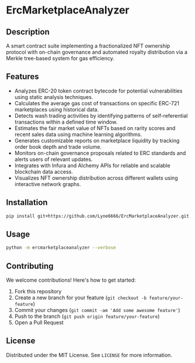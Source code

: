 # ErcMarketplaceAnalyzer

## Description

A smart contract suite implementing a fractionalized NFT ownership protocol with on-chain governance and automated royalty distribution via a Merkle tree-based system for gas efficiency.

## Features

- Analyzes ERC-20 token contract bytecode for potential vulnerabilities using static analysis techniques.
- Calculates the average gas cost of transactions on specific ERC-721 marketplaces using historical data.
- Detects wash trading activities by identifying patterns of self-referential transactions within a defined time window.
- Estimates the fair market value of NFTs based on rarity scores and recent sales data using machine learning algorithms.
- Generates customizable reports on marketplace liquidity by tracking order book depth and trade volume.
- Monitors on-chain governance proposals related to ERC standards and alerts users of relevant updates.
- Integrates with Infura and Alchemy APIs for reliable and scalable blockchain data access.
- Visualizes NFT ownership distribution across different wallets using interactive network graphs.
## Installation

```bash
pip install git+https://github.com/Lyne6666/ErcMarketplaceAnalyzer.git
```

## Usage

```bash
python -m ercmarketplaceanalyzer --verbose
```

## Contributing

We welcome contributions! Here's how to get started:

1. Fork this repository
2. Create a new branch for your feature (`git checkout -b feature/your-feature`)
3. Commit your changes (`git commit -am 'Add some awesome feature'`)
4. Push to the branch (`git push origin feature/your-feature`)
5. Open a Pull Request

## License

Distributed under the MIT License. See `LICENSE` for more information.
